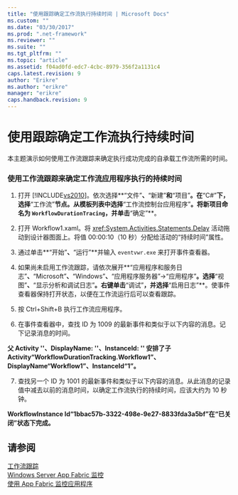 ```yaml
---
title: "使用跟踪确定工作流执行持续时间 | Microsoft Docs"
ms.custom: ""
ms.date: "03/30/2017"
ms.prod: ".net-framework"
ms.reviewer: ""
ms.suite: ""
ms.tgt_pltfrm: ""
ms.topic: "article"
ms.assetid: f04ad0fd-edc7-4cbc-8979-356f2a1131c4
caps.latest.revision: 9
author: "Erikre"
ms.author: "erikre"
manager: "erikre"
caps.handback.revision: 9
---
```

# 使用跟踪确定工作流执行持续时间
本主题演示如何使用工作流跟踪来确定执行成功完成的自承载工作流所需的时间。  
  
### 使用工作流跟踪来确定工作流应用程序执行的持续时间  
  
1.  打开 [!INCLUDE[vs2010](../../../includes/vs2010-md.md)]。依次选择**“文件”**、**“新建”**和**“项目”**。在**“C\#”**下，选择**“工作流”**节点。从模板列表中选择**“工作流控制台应用程序”**。将新项目命名为 `WorkflowDurationTracing`，并单击**“确定”**。  
  
2.  打开 Workflow1.xaml。将 <xref:System.Activities.Statements.Delay> 活动拖动到设计器图面上。将值 00:00:10（10 秒）分配给活动的“持续时间”属性。  
  
3.  通过单击**“开始”**、**“运行”**并输入 `eventvwr.exe` 来打开事件查看器。  
  
4.  如果尚未启用工作流跟踪，请依次展开**“应用程序和服务日志”**、**“Microsoft”**、**“Windows”**、**“应用程序服务器”\-\>“应用程序”**。选择**“视图”**、**“显示分析和调试日志”**。右键单击**“调试”**，并选择**“启用日志”**。使事件查看器保持打开状态，以便在工作流运行后可以查看跟踪。  
  
5.  按 Ctrl\+Shift\+B 执行工作流应用程序。  
  
6.  在事件查看器中，查找 ID 为 1009 的最新事件和类似于以下内容的消息。记下记录消息的时间。  
  
 **父 Activity ''、DisplayName: ''、InstanceId: '' 安排了子 Activity“WorkflowDurationTracking.Workflow1”、DisplayName“Workflow1”、InstanceId“1”。**  
  
7.  查找另一个 ID 为 1001 的最新事件和类似于以下内容的消息。从此消息的记录值中减去以前的消息时间，以确定工作流执行的持续时间，应该大约为 10 秒钟。  
  
 **WorkflowInstance Id“1bbac57b\-3322\-498e\-9e27\-8833fda3a5bf”在“已关闭”状态下完成。**  
  
## 请参阅  
 [工作流跟踪](../../../docs/framework/windows-workflow-foundation//workflow-tracing.md)   
 [Windows Server App Fabric 监控](http://go.microsoft.com/fwlink/?LinkId=201273)   
 [使用 App Fabric 监控应用程序](http://go.microsoft.com/fwlink/?LinkId=201275)
